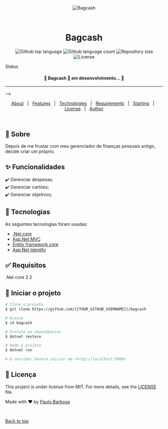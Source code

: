 <div align="center" id="top"> 
  <img src="./.github/app.gif" alt="Bagcash" />

&#xa0;

  <!-- <a href="https://bagcash.netlify.app">Demo</a> -->
</div>

<h1 align="center">Bagcash</h1>

<p align="center">
  <img alt="Github top language" src="https://img.shields.io/github/languages/top/{{YOUR_GITHUB_USERNAME}}/bagcash?color=56BEB8">

  <img alt="Github language count" src="https://img.shields.io/github/languages/count/{{YOUR_GITHUB_USERNAME}}/bagcash?color=56BEB8">

  <img alt="Repository size" src="https://img.shields.io/github/repo-size/{{YOUR_GITHUB_USERNAME}}/bagcash?color=56BEB8">

  <img alt="License" src="https://img.shields.io/github/license/{{YOUR_GITHUB_USERNAME}}/bagcash?color=56BEB8">

  <!-- <img alt="Github issues" src="https://img.shields.io/github/issues/{{YOUR_GITHUB_USERNAME}}/bagcash?color=56BEB8" /> -->

  <!-- <img alt="Github forks" src="https://img.shields.io/github/forks/{{YOUR_GITHUB_USERNAME}}/bagcash?color=56BEB8" /> -->

  <!-- <img alt="Github stars" src="https://img.shields.io/github/stars/{{YOUR_GITHUB_USERNAME}}/bagcash?color=56BEB8" /> -->
</p>

Status

<h4 align="center"> 
	🚧  Bagcash 🚀 em desenvolvimento...  🚧
</h4>

<hr> -->

<p align="center">
  <a href="#dart-about">About</a> &#xa0; | &#xa0; 
  <a href="#sparkles-features">Features</a> &#xa0; | &#xa0;
  <a href="#rocket-technologies">Technologies</a> &#xa0; | &#xa0;
  <a href="#white_check_mark-requirements">Requirements</a> &#xa0; | &#xa0;
  <a href="#checkered_flag-starting">Starting</a> &#xa0; | &#xa0;
  <a href="#memo-license">License</a> &#xa0; | &#xa0;
  <a href="https://github.com/{{YOUR_GITHUB_USERNAME}}" target="_blank">Author</a>
</p>

<br>

## :dart: Sobre

Depois de me frustar com meu gerenciador de finanças pessoais antigo, decide criar um próprio.

## :sparkles: Funcionalidades

:heavy_check_mark: Gerenciar despesas;\
:heavy_check_mark: Gerenciar cartões;\
:heavy_check_mark: Gerenciar objetivos;

## :rocket: Tecnologias

As seguintes tecnologias foram usadas:

- [.Net core](https://expo.io/)
- [Asp.Net MVC](https://nodejs.org/en/)
- [Entity framework core](https://pt-br.reactjs.org/)
- [Asp.Net Identity](https://reactnative.dev/)

## :white_check_mark: Requisitos

.Net core 2.2

## :checkered_flag: Iniciar o projeto

```bash
# Clone o projeto
$ git clone https://github.com/{{YOUR_GITHUB_USERNAME}}/bagcash

# Acesse
$ cd bagcash

# Instale as dependências
$ dotnet restore

# Rode o projeto
$ dotnet run

# O servidor deverá iniciar em <http://localhost:5000>
```

## :memo: Licença

This project is under license from MIT. For more details, see the [LICENSE](LICENSE.md) file.

Made with :heart: by <a href="https://github.com/{{YOUR_GITHUB_USERNAME}}" target="_blank">Paulo Barbosa</a>

&#xa0;

<a href="#top">Back to top</a>
